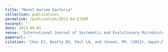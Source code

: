 ```yaml
---
title: "Novel marine bacteria"
collection: publications
permalink: /publication/2013-04-IJSEM
excerpt: ''
date: 2013-04-01
venue: 'International Journal of Systematic and Evolutionary Microbiology'
paperurl: ''
citation: 'Choi EJ, Beatty DS, Paul LA, and Jensen, PR. (2013). &quot;Mooreia alkaloidigena gen. nov., sp. nov. and Catalinimonas alkaloidigena gen. nov., sp. nov., alkaloid-producing marine bacteria in the proposed families Mooreiaceae fam. nov. and Catalimonadaceae fam. nov. in the phylum Bacteroidetes.&quot; <i>International Journal of Systematic and Evolutionary Microbiology</i>. 63, 1219-1228.'
---
```

